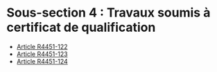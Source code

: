 # Sous-section 4 : Travaux soumis à certificat de qualification

* [Article R4451-122](./LEGIARTI000022442032.md)
* [Article R4451-123](./LEGIARTI000022442018.md)
* [Article R4451-124](./LEGIARTI000022442016.md)

